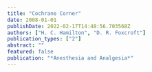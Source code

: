 ```yaml
---
title: "Cochrane Corner"
date: 2008-01-01
publishDate: 2022-02-17T14:48:56.703568Z
authors: ["H. C. Hamilton", "D. R. Foxcroft"]
publication_types: ["2"]
abstract: ""
featured: false
publication: "*Anesthesia and Analgesia*"
---
```


